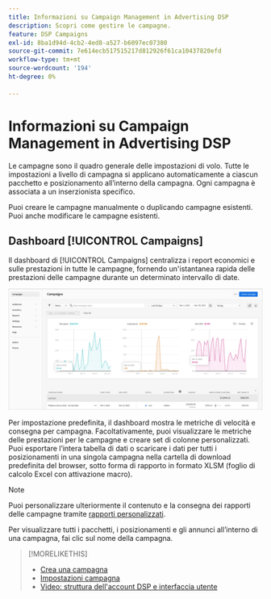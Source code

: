 ```yaml
---
title: Informazioni su Campaign Management in Advertising DSP
description: Scopri come gestire le campagne.
feature: DSP Campaigns
exl-id: 8ba1d94d-4cb2-4ed8-a527-b6097ec07380
source-git-commit: 7e614ecb517515217d812926f61ca10437820efd
workflow-type: tm+mt
source-wordcount: '194'
ht-degree: 0%

---
```


# Informazioni su Campaign Management in Advertising DSP

Le campagne sono il quadro generale delle impostazioni di volo. Tutte le impostazioni a livello di campagna si applicano automaticamente a ciascun pacchetto e posizionamento all’interno della campagna. Ogni campagna è associata a un inserzionista specifico.

Puoi creare le campagne manualmente o duplicando campagne esistenti. Puoi anche modificare le campagne esistenti.

## Dashboard [!UICONTROL Campaigns]

<!-- standardize on "dashboard" or "view" -->
Il dashboard di [!UICONTROL Campaigns] centralizza i report economici e sulle prestazioni in tutte le campagne, fornendo un&#39;istantanea rapida delle prestazioni delle campagne durante un determinato intervallo di date.

![Dashboard campagne](/help/dsp/assets/campaign-dashboard.png)

Per impostazione predefinita, il dashboard mostra le metriche di velocità e consegna per campagna. Facoltativamente, puoi visualizzare le metriche delle prestazioni per le campagne e creare set di colonne personalizzati. Puoi esportare l’intera tabella di dati o scaricare i dati per tutti i posizionamenti in una singola campagna nella cartella di download predefinita del browser, sotto forma di rapporto in formato XLSM (foglio di calcolo Excel con attivazione macro).

>[!NOTE]
>
>Puoi personalizzare ulteriormente il contenuto e la consegna dei rapporti delle campagne tramite [rapporti personalizzati](/help/dsp/reports/report-about.md).

Per visualizzare tutti i pacchetti, i posizionamenti e gli annunci all’interno di una campagna, fai clic sul nome della campagna.

>[!MORELIKETHIS]
>
>* [Crea una campagna](campaign-create.md)
>* [Impostazioni campagna](campaign-settings.md)
>* [Video: struttura dell&#39;account DSP e interfaccia utente](https://experienceleague.adobe.com/docs/advertising-learn/tutorials/dsp/ui.html)
